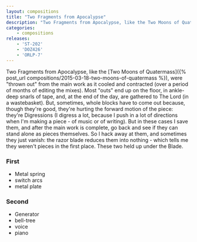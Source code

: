 ```yaml
---
layout: compositions
title: "Two Fragments from Apocalypse"
description: "Two Fragments from Apocalypse, like the Two Moons of Quatermass, were thrown out from the main work as it cooled and contracted (over a period of months of editing the mixes)."
categories:
    - compositions
releases:
    - 'ST-202'
    - 'DOZ426'
    - 'ORLP-7'
---
```


Two Fragments from Apocalypse, like the [Two Moons of Quatermass]({% post_url compositions/2015-03-18-two-moons-of-quatermass %}), were "thrown out" from the main work as it cooled and contracted (over a period of months of editing the mixes). Most "outs" end up on the floor, in ankle-deep snarls of tape, and, at the end of the day, are gathered to The Lord (in a wastebasket). But, sometimes, whole blocks have to come out because, though they're good, they're hurting the forward motion of the piece: they're Digressions (I digress a lot, because I push in a lot of directions when I'm making a piece - of music or of writing). But in these cases I save them, and after the main work is complete, go back and see if they can stand alone as pieces themselves. So I hack away at them, and sometimes they just vanish: the razor blade reduces them into nothing - which tells me they weren't pieces in the first place. These two held up under the Blade.

### First

* Metal spring
* switch arcs
* metal plate

### Second

* Generator
* bell-tree
* voice
* piano

